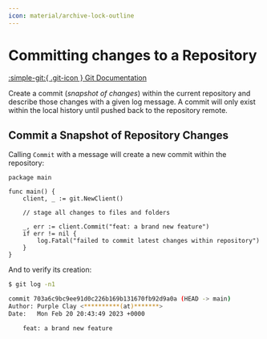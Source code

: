 ```yaml
---
icon: material/archive-lock-outline
---
```


# Committing changes to a Repository

[:simple-git:{ .git-icon } Git Documentation](https://git-scm.com/docs/git-commit)

Create a commit (_snapshot of changes_) within the current repository and describe those changes with a given log message. A commit will only exist within the local history until pushed back to the repository remote.

## Commit a Snapshot of Repository Changes

Calling `Commit` with a message will create a new commit within the repository:

```{ .go .select linenums="1" }
package main

func main() {
    client, _ := git.NewClient()

    // stage all changes to files and folders

    _, err := client.Commit("feat: a brand new feature")
    if err != nil {
        log.Fatal("failed to commit latest changes within repository")
    }
}
```

And to verify its creation:

```sh
$ git log -n1

commit 703a6c9bc9ee91d0c226b169b131670fb92d9a0a (HEAD -> main)
Author: Purple Clay <**********(at)*******>
Date:   Mon Feb 20 20:43:49 2023 +0000

    feat: a brand new feature
```
